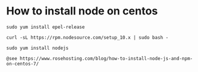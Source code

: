 # How to install node on centos
```
sudo yum install epel-release

curl -sL https://rpm.nodesource.com/setup_10.x | sudo bash -

sudo yum install nodejs

@see https://www.rosehosting.com/blog/how-to-install-node-js-and-npm-on-centos-7/
```
